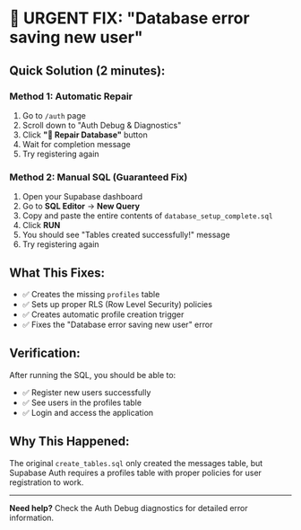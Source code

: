 # 🚨 URGENT FIX: "Database error saving new user"

## Quick Solution (2 minutes):

### Method 1: Automatic Repair
1. Go to `/auth` page
2. Scroll down to "Auth Debug & Diagnostics"
3. Click **"🔧 Repair Database"** button
4. Wait for completion message
5. Try registering again

### Method 2: Manual SQL (Guaranteed Fix)
1. Open your Supabase dashboard
2. Go to **SQL Editor** → **New Query**
3. Copy and paste the entire contents of `database_setup_complete.sql`
4. Click **RUN**
5. You should see "Tables created successfully!" message
6. Try registering again

## What This Fixes:
- ✅ Creates the missing `profiles` table
- ✅ Sets up proper RLS (Row Level Security) policies  
- ✅ Creates automatic profile creation trigger
- ✅ Fixes the "Database error saving new user" error

## Verification:
After running the SQL, you should be able to:
- ✅ Register new users successfully
- ✅ See users in the profiles table
- ✅ Login and access the application

## Why This Happened:
The original `create_tables.sql` only created the messages table, but Supabase Auth requires a profiles table with proper policies for user registration to work.

---
**Need help?** Check the Auth Debug diagnostics for detailed error information.

